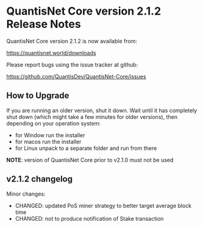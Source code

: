 QuantisNet Core version 2.1.2 Release Notes
=======================================

QuantisNet Core version 2.1.2 is now available from:

  https://quantisnet.world/downloads

Please report bugs using the issue tracker at github:

  https://github.com/QuantisDev/QuantisNet-Core/issues


How to Upgrade
--------------

If you are running an older version, shut it down. Wait until it has completely
shut down (which might take a few minutes for older versions), then depending on
your operation system:

* for Window run the installer
* for macos run the installer
* for Linux unpack to a separate folder and run from there

**NOTE**: version of QuantisNet Core prior to v2.1.0 must not be used


v2.1.2 changelog
----------------

Minor changes:

* CHANGED: updated PoS miner strategy to better target average block time
* CHANGED: not to produce notification of Stake transaction
